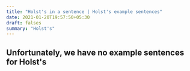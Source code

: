 ```yaml
---
title: "Holst's in a sentence | Holst's example sentences"
date: 2021-01-20T19:57:50+05:30
draft: falses
summary: "Holst's"
---
```

## Unfortunately, we have no example sentences for Holst's                 
